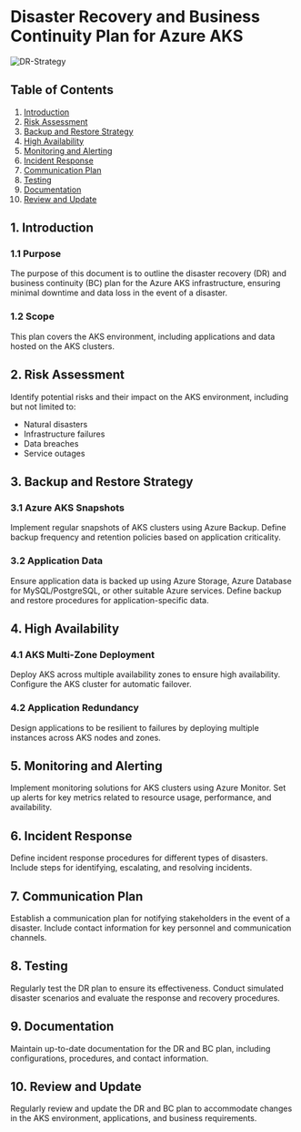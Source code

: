 # Disaster Recovery and Business Continuity Plan for Azure AKS

![DR-Strategy](https://d2908q01vomqb2.cloudfront.net/fc074d501302eb2b93e2554793fcaf50b3bf7291/2021/05/13/Figure-1.-DR-strategies.png)

## Table of Contents
1. [Introduction](#introduction)
2. [Risk Assessment](#risk-assessment)
3. [Backup and Restore Strategy](#backup-and-restore-strategy)
4. [High Availability](#high-availability)
5. [Monitoring and Alerting](#monitoring-and-alerting)
6. [Incident Response](#incident-response)
7. [Communication Plan](#communication-plan)
8. [Testing](#testing)
9. [Documentation](#documentation)
10. [Review and Update](#review-and-update)

## 1. Introduction

### 1.1 Purpose
The purpose of this document is to outline the disaster recovery (DR) and business continuity (BC) plan for the Azure AKS infrastructure, ensuring minimal downtime and data loss in the event of a disaster.

### 1.2 Scope
This plan covers the AKS environment, including applications and data hosted on the AKS clusters.

## 2. Risk Assessment

Identify potential risks and their impact on the AKS environment, including but not limited to:

- Natural disasters
- Infrastructure failures
- Data breaches
- Service outages

## 3. Backup and Restore Strategy

### 3.1 Azure AKS Snapshots
Implement regular snapshots of AKS clusters using Azure Backup. Define backup frequency and retention policies based on application criticality.

### 3.2 Application Data
Ensure application data is backed up using Azure Storage, Azure Database for MySQL/PostgreSQL, or other suitable Azure services. Define backup and restore procedures for application-specific data.

## 4. High Availability

### 4.1 AKS Multi-Zone Deployment
Deploy AKS across multiple availability zones to ensure high availability. Configure the AKS cluster for automatic failover.

### 4.2 Application Redundancy
Design applications to be resilient to failures by deploying multiple instances across AKS nodes and zones.

## 5. Monitoring and Alerting

Implement monitoring solutions for AKS clusters using Azure Monitor. Set up alerts for key metrics related to resource usage, performance, and availability.

## 6. Incident Response

Define incident response procedures for different types of disasters. Include steps for identifying, escalating, and resolving incidents.

## 7. Communication Plan

Establish a communication plan for notifying stakeholders in the event of a disaster. Include contact information for key personnel and communication channels.

## 8. Testing

Regularly test the DR plan to ensure its effectiveness. Conduct simulated disaster scenarios and evaluate the response and recovery procedures.

## 9. Documentation

Maintain up-to-date documentation for the DR and BC plan, including configurations, procedures, and contact information.

## 10. Review and Update

Regularly review and update the DR and BC plan to accommodate changes in the AKS environment, applications, and business requirements.

